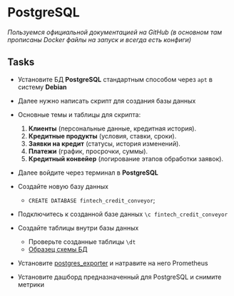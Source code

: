 # PostgreSQL

_Пользуемся официальной документацией на GitHub (в основном там прописаны Docker файлы на запуск и всегда есть конфиги)_

## Tasks

- Установите БД **PostgreSQL** стандартным способом через `apt` в систему **Debian**
- Далее нужно написать скрипт для создания базы данных
- Основные темы и таблицы для скрипта:

  1. **Клиенты** (персональные данные, кредитная история).  
  2. **Кредитные продукты** (условия, ставки, сроки).  
  3. **Заявки на кредит** (статусы, история изменений).  
  4. **Платежи** (график, просрочки, суммы).  
  5. **Кредитный конвейер** (логирование этапов обработки заявок). 

- Далее войдите через терминал в **PostgreSQL**
- Создайте новую базу данных
  - `CREATE DATABASE fintech_credit_conveyor`; 
- Подключитесь к созданной базе данных `\c fintech_credit_conveyor`
- Создайте таблицы внутри базы данных
  - Проверьте созданные таблицы `\dt`
  - [Образец схемы БД](https://github.com/lamjob1993/linux-monitoring/blob/main/postgresql/%D0%A8%D0%BF%D0%B0%D1%80%D0%B3%D0%B0%D0%BB%D0%BA%D0%B0.md)
- Установите [postgres_exporter](https://github.com/prometheus-community/postgres_exporter "Prometheus exporter for PostgreSQL server metrics.") и натравите на него Prometheus
- Установите дашборд предназначенный для PostgreSQL и снимите метрики
